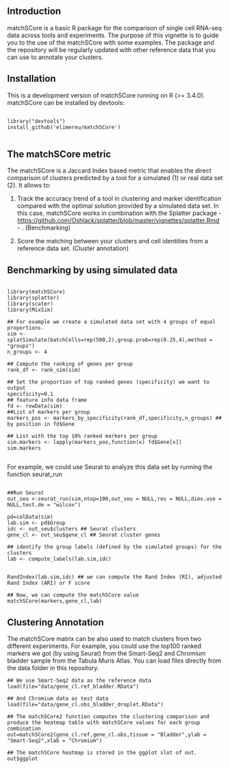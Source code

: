## Introduction

matchSCore is a basic R package for the comparison of single cell RNA-seq data across tools and experiments.
The purpose of this vignette is to guide you to the use of the matchSCore with some examples. 
The package and the repository will be regularly updated with other reference data that you can use to annotate your clusters.  

## Installation

This is a development version of matchSCore running on R (>= 3.4.0).
matchSCore can be installed by devtools:

```{r,eval=FALSE}

library("devtools")
install_github('elimereu/matchSCore')


```


## The matchSCore metric

The matchSCore is a Jaccard Index based metric that enables the direct comparison of clusters predicted by a tool for a simulated (1) or real data set (2). It allows to:

1. Track the accuracy trend of a tool in clustering and marker identification compared with the optimal solution provided by a simulated data set. In this case, matchSCore works in combination with the Splatter package - https://github.com/Oshlack/splatter/blob/master/vignettes/splatter.Rmd - . (Benchmarking)

2. Score the matching between your clusters and cell identities from a reference data set. (Cluster annotation) 


## Benchmarking by using simulated data


```{r,eval=FALSE}

library(matchSCore)
library(splatter)
library(scater)
library(MixSim)

## For example we create a simulated data set with 4 groups of equal proportions. 
sim <- splatSimulate(batchCells=rep(500,2),group.prob=rep(0.25,4),method = "groups")
n_groups <- 4

## Compute the ranking of genes per group
rank_df <- rank_sim(sim)

## Set the proportion of top ranked genes (specificity) we want to output
specificity=0.1
## feature info data frame
fd <- rowData(sim)
##List of markers per group
markers_pos <- markers_by_specificity(rank_df,specificity,n_groups) ## by position in fd$Gene

## List with the top 10% ranked markers per group
sim.markers <- lapply(markers_pos,function(x) fd$Gene[x])
sim.markers


```

For example, we could use Seurat to analyze this data set by running the function seurat_run

```{r,eval=FALSE}

##Run Seurat
out_seu <-seurat_run(sim,ntop=100,out_seu = NULL,res = NULL,dims.use = NULL,test.de = "wilcox")

pd=colData(sim)
lab.sim <- pd$Group
idc <- out_seu$clusters ## Seurat clusters
gene_cl <- out_seu$gene_cl ## Seurat cluster genes

## identify the group labels (defined by the simulated groups) for the clusters 
lab <- compute_labels(lab.sim,idc)


RandIndex(lab.sim,idc) ## we can compute the Rand Index (RI), adjusted Rand Index (ARI) or F score

## Now, we can compute the matchSCore value 
matchSCore(markers,gene_cl,lab)

```

## Clustering Annotation

The matchSCore matrix can be also used to match clusters from two different experiments.
For example, you could use the top100 ranked markers we got (by using Seurat) from the Smart-Seq2 and Chromium bladder sample from the Tabula Muris Atlas.
You can load files directly from the data folder in this repository. 

```{r,eval=TRUE}
## We use Smart-Seq2 data as the reference data
load(file="data/gene_cl.ref_bladder.RData")

## And Chromium data as test data
load(file="data/gene_cl.obs_bladder_droplet.RData")

## The matchSCore2 function computes the clustering comparison and produce the heatmap table with matchSCore values for each group combination
out=matchSCore2(gene_cl.ref,gene_cl.obs,tissue = "Bladder",ylab = "Smart-Seq2",xlab = "Chromium")

## The matchSCore heatmap is stored in the ggplot slot of out.  
out$ggplot

```

